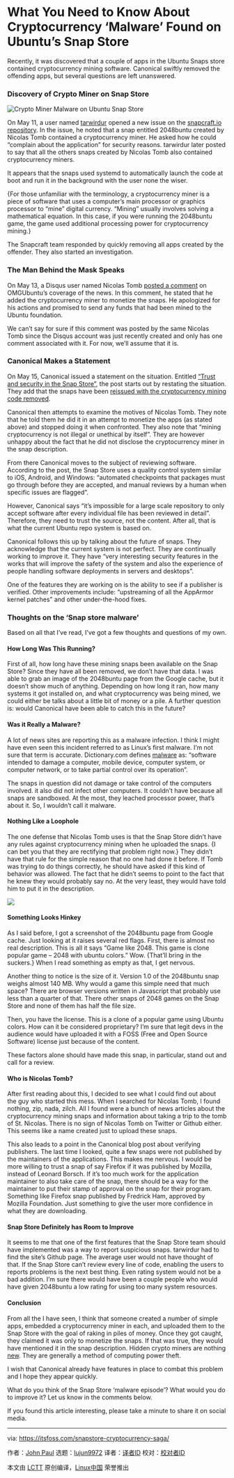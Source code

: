 What You Need to Know About Cryptocurrency ‘Malware’ Found on Ubuntu’s Snap Store
======
Recently, it was discovered that a couple of apps in the Ubuntu Snaps store contained cryptocurrency mining software. Canonical swiftly removed the offending apps, but several questions are left unanswered.

### Discovery of Crypto Miner on Snap Store

![Crypto Miner Malware on Ubuntu Snap Store][1]

On May 11, a user named [tarwirdur][2] opened a new issue on the [snapcraft.io repository][3]. In the issue, he noted that a snap entitled 2048buntu created by Nicolas Tomb contained a cryptocurrency miner. He asked how he could “complain about the application” for security reasons. tarwirdur later posted to say that all the others snaps created by Nicolas Tomb also contained cryptocurrency miners.

It appears that the snaps used systemd to automatically launch the code at boot and run it in the background with the user none the wiser.

{For those unfamiliar with the terminology, a cryptocurrency miner is a piece of software that uses a computer’s main processor or graphics processor to “mine” digital currency. “Mining” usually involves solving a mathematical equation. In this case, if you were running the 2048buntu game, the game used additional processing power for cryptocurrency mining.}

The Snapcraft team responded by quickly removing all apps created by the offender. They also started an investigation.

### The Man Behind the Mask Speaks

On May 13, a Disqus user named Nicolas Tomb [posted a comment][4] on OMGUbuntu’s coverage of the news. In this comment, he stated that he added the cryptocurrency miner to monetize the snaps. He apologized for his actions and promised to send any funds that had been mined to the Ubuntu foundation.

We can’t say for sure if this comment was posted by the same Nicolas Tomb since the Disqus account was just recently created and only has one comment associated with it. For now, we’ll assume that it is.

### Canonical Makes a Statement

On May 15, Canonical issued a statement on the situation. Entitled [“Trust and security in the Snap Store”][5], the post starts out by restating the situation. They add that the snaps have been [reissued with the cryptocurrency mining code removed][6].

Canonical then attempts to examine the motives of Nicolas Tomb. They note that he told them he did it in an attempt to monetize the apps (as stated above) and stopped doing it when confronted. They also note that “mining cryptocurrency is not illegal or unethical by itself”. They are however unhappy about the fact that he did not disclose the cryptocurrency miner in the snap description.

From there Canonical moves to the subject of reviewing software. According to the post, the Snap Store uses a quality control system similar to iOS, Android, and Windows: “automated checkpoints that packages must go through before they are accepted, and manual reviews by a human when specific issues are flagged”.

However, Canonical says “it’s impossible for a large scale repository to only accept software after every individual file has been reviewed in detail”. Therefore, they need to trust the source, not the content. After all, that is what the current Ubuntu repo system is based on.

Canonical follows this up by talking about the future of snaps. They acknowledge that the current system is not perfect. They are continually working to improve it. They have “very interesting security features in the works that will improve the safety of the system and also the experience of people handling software deployments in servers and desktops”.

One of the features they are working on is the ability to see if a publisher is verified. Other improvements include: “upstreaming of all the AppArmor kernel patches” and other under-the-hood fixes.

### Thoughts on the ‘Snap store malware’

Based on all that I’ve read, I’ve got a few thoughts and questions of my own.

#### How Long Was This Running?

First of all, how long have these mining snaps been available on the Snap Store? Since they have all been removed, we don’t have that data. I was able to grab an image of the 2048buntu page from the Google cache, but it doesn’t show much of anything. Depending on how long it ran, how many systems it got installed on, and what cryptocurrency was being mined, we could either be talks about a little bit of money or a pile. A further question is: would Canonical have been able to catch this in the future?

#### Was it Really a Malware?

A lot of news sites are reporting this as a malware infection. I think I might have even seen this incident referred to as Linux’s first malware. I’m not sure that term is accurate. Dictionary.com defines [malware][7] as: “software intended to damage a computer, mobile device, computer system, or computer network, or to take partial control over its operation”.

The snaps in question did not damage or take control of the computers involved. it also did not infect other computers. It couldn’t have because all snaps are sandboxed. At the most, they leached processor power, that’s about it. So, I wouldn’t call it malware.

#### Nothing Like a Loophole

The one defense that Nicolas Tomb uses is that the Snap Store didn’t have any rules against cryptocurrency mining when he uploaded the snaps. {I can bet you that they are rectifying that problem right now.} They didn’t have that rule for the simple reason that no one had done it before. If Tomb was trying to do things correctly, he should have asked if this kind of behavior was allowed. The fact that he didn’t seems to point to the fact that he knew they would probably say no. At the very least, they would have told him to put it in the description.

![][8]

#### Something Looks Hinkey

As I said before, I got a screenshot of the 2048buntu page from Google cache. Just looking at it raises several red flags. First, there is almost no real description. This is all it says “Game like 2048. This game is clone popular game – 2048 with ubuntu colors.” Wow. {That’ll bring in the suckers.} When I read something as empty as that, I get nervous.

Another thing to notice is the size of it. Version 1.0 of the 2048buntu snap weighs almost 140 MB. Why would a game this simple need that much space? There are browser versions written in Javascript that probably use less than a quarter of that. There other snaps of 2048 games on the Snap Store and none of them has half the file size.

Then, you have the license. This is a clone of a popular game using Ubuntu colors. How can it be considered proprietary? I’m sure that legit devs in the audience would have uploaded it with a FOSS (Free and Open Source Software) license just because of the content.

These factors alone should have made this snap, in particular, stand out and call for a review.

#### Who is Nicolas Tomb?

After first reading about this, I decided to see what I could find out about the guy who started this mess. When I searched for Nicolas Tomb, I found nothing, zip, nada, zilch. All I found were a bunch of news articles about the cryptocurrency mining snaps and information about taking a trip to the tomb of St. Nicolas. There is no sign of Nicolas Tomb on Twitter or Github either. This seems like a name created just to upload these snaps.

This also leads to a point in the Canonical blog post about verifying publishers. The last time I looked, quite a few snaps were not published by the maintainers of the applications. This makes me nervous. I would be more willing to trust a snap of say Firefox if it was published by Mozilla, instead of Leonard Borsch. If it’s too much work for the application maintainer to also take care of the snap, there should be a way for the maintainer to put their stamp of approval on the snap for their program. Something like Firefox snap published by Fredrick Ham, approved by Mozilla Foundation. Just something to give the user more confidence in what they are downloading.

#### Snap Store Definitely has Room to Improve

It seems to me that one of the first features that the Snap Store team should have implemented was a way to report suspicious snaps. tarwirdur had to find the site’s Github page. The average user would not have thought of that. If the Snap Store can’t review every line of code, enabling the users to reports problems is the next best thing. Even rating system would not be a bad addition. I’m sure there would have been a couple people who would have given 2048buntu a low rating for using too many system resources.

#### Conclusion

From all the I have seen, I think that someone created a number of simple apps, embedded a cryptocurrency miner in each, and uploaded them to the Snap Store with the goal of raking in piles of money. Once they got caught, they claimed it was only to monetize the snaps. If that was true, they would have mentioned it in the snap description. Hidden crypto miners are nothing [new][9]. They are generally a method of computing power theft.

I wish that Canonical already have features in place to combat this problem and I hope they appear quickly.

What do you think of the Snap Store ‘malware episode’? What would you do to improve it? Let us know in the comments below.

If you found this article interesting, please take a minute to share it on social media.

--------------------------------------------------------------------------------

via: https://itsfoss.com/snapstore-cryptocurrency-saga/

作者：[John Paul][a]
选题：[lujun9972](https://github.com/lujun9972)
译者：[译者ID](https://github.com/译者ID)
校对：[校对者ID](https://github.com/校对者ID)

本文由 [LCTT](https://github.com/LCTT/TranslateProject) 原创编译，[Linux中国](https://linux.cn/) 荣誉推出

[a]: https://itsfoss.com/author/john/
[1]:https://4bds6hergc-flywheel.netdna-ssl.com/wp-content/uploads/2018/05/ubuntu-snap-malware-800x450.jpeg
[2]:https://github.com/tarwirdur
[3]:https://github.com/canonical-websites/snapcraft.io/issues/651
[4]:https://disqus.com/home/discussion/omgubuntu/malware_found_on_the_ubuntu_snap_store/#comment-3899153046
[5]:https://blog.ubuntu.com/2018/05/15/trust-and-security-in-the-snap-store
[6]:https://forum.snapcraft.io/t/action-against-snap-store-malware/5417/8
[7]:http://www.dictionary.com/browse/malware?s=t
[8]:https://4bds6hergc-flywheel.netdna-ssl.com/wp-content/uploads/2018/05/2048buntu.png
[9]:https://krebsonsecurity.com/2018/03/who-and-what-is-coinhive/
